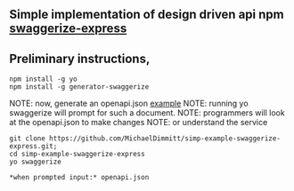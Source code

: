 ## Simple implementation of design driven api npm [swaggerize-express](https://www.npmjs.com/package/swaggerize-express)

## Preliminary instructions, 
```
npm install -g yo
npm install -g generator-swaggerize
```

NOTE: now, generate an openapi.json [example](https://raw.githubusercontent.com/wordnik/swagger-spec/master/examples/v2.0/json/petstore.json)
NOTE: running yo swaggerize will prompt for such a document.
NOTE: programmers will look at the openapi.json to make changes 
NOTE: or understand the service

```
git clone https://github.com/MichaelDimmitt/simp-example-swaggerize-express.git;
cd simp-example-swaggerize-express
yo swaggerize

*when prompted input:* openapi.json
```
